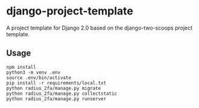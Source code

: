 # django-project-template

A project template for Django 2.0 based on the django-two-scoops project template.

## Usage

```
npm install
python3 -m venv .env
source .env/bin/activate
pip install -r requirements/local.txt
python radius_2fa/manage.py migrate
python radius_2fa/manage.py collectstatic
python radius_2fa/manage.py runserver
```
